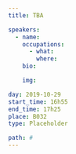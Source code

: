 ```yaml
---
title: TBA

speakers:
  - name: 
    occupations:
      - what: 
        where: 
    bio: 

    img: 

day: 2019-10-29
start_time: 16h55
end_time: 17h25
place: B032
type: Placeholder

path: #
---
```

